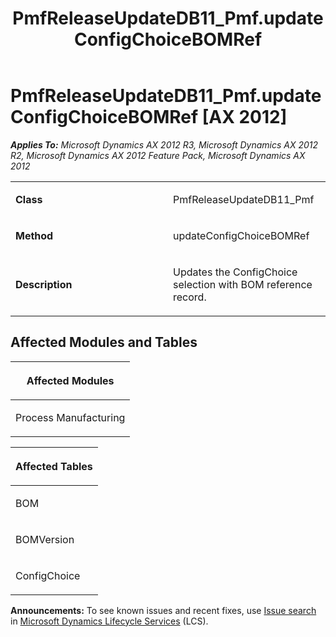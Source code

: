 ﻿---
title: PmfReleaseUpdateDB11_Pmf.updateConfigChoiceBOMRef
TOCTitle: PmfReleaseUpdateDB11_Pmf.updateConfigChoiceBOMRef
ms:assetid: cfe74a49-ab36-ba40-bbf3-53e7655e67ca
ms:mtpsurl: https://msdn.microsoft.com/en-us/library/JJ686894(v=AX.60)
ms:contentKeyID: 49711343
ms.date: 05/18/2015
mtps_version: v=AX.60
---

# PmfReleaseUpdateDB11\_Pmf.updateConfigChoiceBOMRef [AX 2012]


_**Applies To:** Microsoft Dynamics AX 2012 R3, Microsoft Dynamics AX 2012 R2, Microsoft Dynamics AX 2012 Feature Pack, Microsoft Dynamics AX 2012_

<table>
<colgroup>
<col style="width: 50%" />
<col style="width: 50%" />
</colgroup>
<tbody>
<tr class="odd">
<td><p><strong>Class</strong></p></td>
<td><p>PmfReleaseUpdateDB11_Pmf</p></td>
</tr>
<tr class="even">
<td><p><strong>Method</strong></p></td>
<td><p>updateConfigChoiceBOMRef</p></td>
</tr>
<tr class="odd">
<td><p><strong>Description</strong></p></td>
<td><p>Updates the ConfigChoice selection with BOM reference record.</p></td>
</tr>
</tbody>
</table>


## Affected Modules and Tables

<table>
<colgroup>
<col style="width: 100%" />
</colgroup>
<thead>
<tr class="header">
<th><p>Affected Modules</p></th>
</tr>
</thead>
<tbody>
<tr class="odd">
<td><p>Process Manufacturing</p></td>
</tr>
</tbody>
</table>


<table>
<colgroup>
<col style="width: 100%" />
</colgroup>
<thead>
<tr class="header">
<th><p>Affected Tables</p></th>
</tr>
</thead>
<tbody>
<tr class="odd">
<td><p>BOM</p></td>
</tr>
<tr class="even">
<td><p>BOMVersion</p></td>
</tr>
<tr class="odd">
<td><p>ConfigChoice</p></td>
</tr>
</tbody>
</table>

  
**Announcements:** To see known issues and recent fixes, use [Issue search](http://go.microsoft.com/fwlink/?linkid=389258) in [Microsoft Dynamics Lifecycle Services](http://go.microsoft.com/fwlink/?linkid=306505) (LCS).

